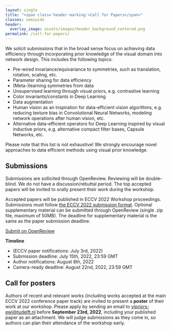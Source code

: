 ```yaml
---
layout: single
title: "<span class='header-marking'>Call for Papers</span>"
classes: semiwide
header:
  overlay_image: assets/images/header_background_centered.png
permalink: /call-for-papers/
---
```


We solicit submissions that in the broad sense focus on achieving data efficiency through incorporating prior knowledge of the visual domain into network design. This includes the following topics:

- Pre-wired invariance/equivariance to symmetries, such as translation, rotation, scaling, etc.
- Parameter sharing for data efficiency
- (Meta-)learning symmetries from data
- Unsupervised learning through visual priors, e.g. contrastive learning
- Color invariants/constants in Deep Learning
- Data augmentation
- Human vision as an inspiration for data-efficient vision algorithms, e.g. reducing texture bias in Convolutional Neural Networks, modeling network operations after human vision, etc.
- Alternative data-efficient operators for Deep Learning inspired by visual inductive priors, e.g. alternative compact filter bases, Capsule Networks, etc.

Please note that this list is not exhaustive! We strongly encourage novel approaches to data efficient methods using visual prior knowledge.

## Submissions

Submissions are sollicited through OpenReview. Reviewing will be double-blind. We do not have a discussion/rebuttal period. The top accepted papers will be invited to orally present their work during the workshop.

Accepted papers will be published in ECCV 2022 Workshop proceedings. Submissions must follow [the ECCV 2022 submission format](https://eccv2022.ecva.net/submission/). Optional supplementary material can be submitted through OpenReview (single .zip file, maximum of 50MB). The deadline for supplementary material is the same as the paper submission deadline.

<a class='btn btn--large btn--primary' href='https://openreview.net/group?id=thecvf.com/ECCV/2022/Workshop/VIPriors'>Submit on OpenReview</a>

**Timeline**

- (ECCV paper notifications: July 3rd, 2022)
- Submission deadline: July 15th, 2022, 23:59 GMT
- Author notifications: August 8th, 2022
- Camera-ready deadline: August 22nd, 2022, 23:59 GMT

## Call for posters

Authors of recent and relevant works (including works accepted at the main ECCV 2022 conference paper track) are invited to present a **poster** of their work at our workshop. Please apply by sending an email to [vipriors-ewi@tudelft.nl](mailto:vipriors-ewi@tudelft.nl) before **September 23rd, 2022**, including your published paper as an attachment. We will judge submissions as they come in, so authors can plan their attendance of the workshop early.
